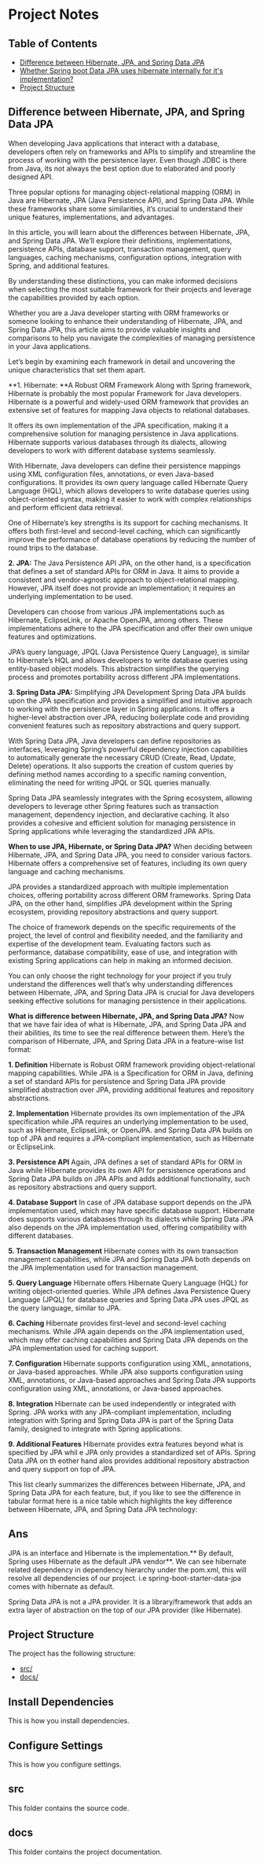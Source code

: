 # Project Notes

## Table of Contents
- [Difference between Hibernate, JPA, and Spring Data JPA](#Difference-between-Hibernate,JPA,and-Spring-Data-JPA)
- [Whether Spring boot Data JPA uses hibernate internally for it's implementation?](#Ans)
- [Project Structure](#project-structure)

## Difference between Hibernate, JPA, and Spring Data JPA
When developing Java applications that interact with a database, developers often rely on frameworks and APIs to simplify and streamline the process of working with the persistence layer. Even though JDBC is there from Java, its not always the best option due to elaborated and poorly designed API.

Three popular options for managing object-relational mapping (ORM) in Java are Hibernate, JPA (Java Persistence API), and Spring Data JPA. While these frameworks share some similarities, it’s crucial to understand their unique features, implementations, and advantages.

In this article, you will learn about the differences between Hibernate, JPA, and Spring Data JPA. We’ll explore their definitions, implementations, persistence APIs, database support, transaction management, query languages, caching mechanisms, configuration options, integration with Spring, and additional features.

By understanding these distinctions, you can make informed decisions when selecting the most suitable framework for their projects and leverage the capabilities provided by each option.

Whether you are a Java developer starting with ORM frameworks or someone looking to enhance their understanding of Hibernate, JPA, and Spring Data JPA, this article aims to provide valuable insights and comparisons to help you navigate the complexities of managing persistence in your Java applications.

Let’s begin by examining each framework in detail and uncovering the unique characteristics that set them apart.

**1. Hibernate: **A Robust ORM Framework
Along with Spring framework, Hibernate is probably the most popular Framework for Java developers. Hibernate is a powerful and widely-used ORM framework that provides an extensive set of features for mapping Java objects to relational databases.

It offers its own implementation of the JPA specification, making it a comprehensive solution for managing persistence in Java applications. Hibernate supports various databases through its dialects, allowing developers to work with different database systems seamlessly.

With Hibernate, Java developers can define their persistence mappings using XML configuration files, annotations, or even Java-based configurations. It provides its own query language called Hibernate Query Language (HQL), which allows developers to write database queries using object-oriented syntax, making it easier to work with complex relationships and perform efficient data retrieval.

One of Hibernate’s key strengths is its support for caching mechanisms. It offers both first-level and second-level caching, which can significantly improve the performance of database operations by reducing the number of round trips to the database.


**2. JPA:** The Java Persistence API
JPA, on the other hand, is a specification that defines a set of standard APIs for ORM in Java. It aims to provide a consistent and vendor-agnostic approach to object-relational mapping. However, JPA itself does not provide an implementation; it requires an underlying implementation to be used.

Developers can choose from various JPA implementations such as Hibernate, EclipseLink, or Apache OpenJPA, among others. These implementations adhere to the JPA specification and offer their own unique features and optimizations.

JPA’s query language, JPQL (Java Persistence Query Language), is similar to Hibernate’s HQL and allows developers to write database queries using entity-based object models. This abstraction simplifies the querying process and promotes portability across different JPA implementations.


**3. Spring Data JPA:** Simplifying JPA Development
Spring Data JPA builds upon the JPA specification and provides a simplified and intuitive approach to working with the persistence layer in Spring applications. It offers a higher-level abstraction over JPA, reducing boilerplate code and providing convenient features such as repository abstractions and query support.

With Spring Data JPA, Java developers can define repositories as interfaces, leveraging Spring’s powerful dependency injection capabilities to automatically generate the necessary CRUD (Create, Read, Update, Delete) operations. It also supports the creation of custom queries by defining method names according to a specific naming convention, eliminating the need for writing JPQL or SQL queries manually.

Spring Data JPA seamlessly integrates with the Spring ecosystem, allowing developers to leverage other Spring features such as transaction management, dependency injection, and declarative caching. It also provides a cohesive and efficient solution for managing persistence in Spring applications while leveraging the standardized JPA APIs.



**When to use JPA, Hibernate, or Spring Data JPA?**
When deciding between Hibernate, JPA, and Spring Data JPA, you need to consider various factors. Hibernate offers a comprehensive set of features, including its own query language and caching mechanisms.

JPA provides a standardized approach with multiple implementation choices, offering portability across different ORM frameworks. Spring Data JPA, on the other hand, simplifies JPA development within the Spring ecosystem, providing repository abstractions and query support.

The choice of framework depends on the specific requirements of the project, the level of control and flexibility needed, and the familiarity and expertise of the development team. Evaluating factors such as performance, database compatibility, ease of use, and integration with existing Spring applications can help in making an informed decision.

You can only choose the right technology for your project if you truly understand the differences well that’s why understanding differences between Hibernate, JPA, and Spring Data JPA is crucial for Java developers seeking effective solutions for managing persistence in their applications.


**What is difference between Hibernate, JPA, and Spring Data JPA?**
Now that we have fair idea of what is Hibernate, JPA, and Spring Data JPA and their abilities, its time to see the real difference between them. Here’s the comparison of Hibernate, JPA, and Spring Data JPA in a feature-wise list format:

**1. Definition**
Hibernate is Robust ORM framework providing object-relational mapping capabilities. While JPA is a Specification for ORM in Java, defining a set of standard APIs for persistence and Spring Data JPA provide simplified abstraction over JPA, providing additional features and repository abstractions.

**2. Implementation**
Hibernate provides its own implementation of the JPA specification while JPA requires an underlying implementation to be used, such as Hibernate, EclipseLink, or OpenJPA. and Spring Data JPA builds on top of JPA and requires a JPA-compliant implementation, such as Hibernate or EclipseLink.

**3. Persistence API**
Again, JPA defines a set of standard APIs for ORM in Java while Hibernate provides its own API for persistence operations and Spring Data JPA builds on JPA APIs and adds additional functionality, such as repository abstractions and query support.

**4. Database Support**
In case of JPA database support depends on the JPA implementation used, which may have specific database support. Hibernate does supports various databases through its dialects while Spring Data JPA also depends on the JPA implementation used, offering compatibility with different databases.

**5. Transaction Management**
Hibernate comes with its own transaction management capabilities, while JPA and Spring Data JPA both depends on the JPA implementation used for transaction management.

**5. Query Language**
Hibernate offers Hibernate Query Language (HQL) for writing object-oriented queries. While JPA defines Java Persistence Query Language (JPQL) for database queries and Spring Data JPA uses JPQL as the query language, similar to JPA.

**6. Caching**
Hibernate provides first-level and second-level caching mechanisms. While JPA again depends on the JPA implementation used, which may offer caching capabilities and Spring Data JPA depends on the JPA implementation used for caching support.

**7. Configuration**
Hibernate supports configuration using XML, annotations, or Java-based approaches. While JPA also supports configuration using XML, annotations, or Java-based approaches and Spring Data JPA supports configuration using XML, annotations, or Java-based approaches.

**8. Integration**
Hibernate can be used independently or integrated with Spring. JPA works with any JPA-compliant implementation, including integration with Spring and Spring Data JPA is part of the Spring Data family, designed to integrate with Spring applications.

**9. Additional Features**
Hibernate provides extra features beyond what is specified by JPA whil e JPA only provides a standardized set of APIs. Spring Data JPA on th eother hand alos provides additional repository abstraction and query support on top of JPA.

This list clearly summarizes the differences between Hibernate, JPA, and Spring Data JPA for each feature, but, if you like to see the difference in tabular format here is a nice table which highlights the key difference between Hibernate, JPA, and Spring Data JPA technology:



## Ans
JPA is an interface and Hibernate is the implementation.** By default, Spring uses Hibernate as the default JPA vendor**. We can see hibernate related dependency in dependency hierarchy under the pom.xml, this will resolve all dependencies of our project. i.e spring-boot-starter-data-jpa comes with hibernate as default.

Spring Data JPA is not a JPA provider. It is a library/framework that adds an extra layer of abstraction on the top of our JPA provider (like Hibernate).

## Project Structure
The project has the following structure:
- [src/](#src)
- [docs/](#docs)

## Install Dependencies
This is how you install dependencies.

## Configure Settings
This is how you configure settings.

## src
This folder contains the source code.

## docs
This folder contains the project documentation.
